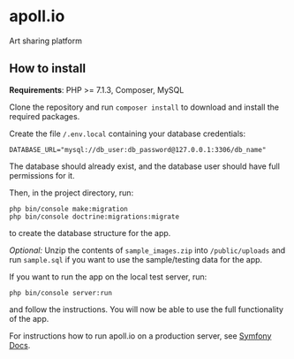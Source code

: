 # apoll.io
Art sharing platform

## How to install

**Requirements**: PHP >= 7.1.3, Composer, MySQL

Clone the repository and run `composer install` to download and install the required packages.

Create the file `/.env.local` containing your database credentials: 

`DATABASE_URL="mysql://db_user:db_password@127.0.0.1:3306/db_name"`

The database should already exist, and the database user should have full permissions for it.

Then, in the project directory, run:
```
php bin/console make:migration
php bin/console doctrine:migrations:migrate
```
to create the database structure for the app.

*Optional:* Unzip the contents of `sample_images.zip` into `/public/uploads` and run `sample.sql` if you want to use the sample/testing data for the app.

If you want to run the app on the local test server, run:

```
php bin/console server:run
```

and follow the instructions. You will now be able to use the full functionality of the app.

For instructions how to run apoll.io on a production server, see [Symfony Docs](https://symfony.com/doc/current/setup/web_server_configuration.html).

